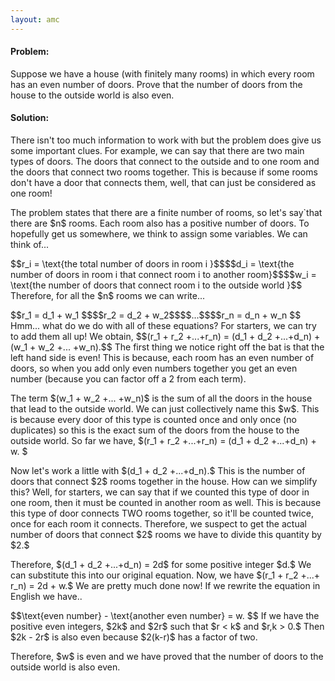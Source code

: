 ```yaml
---
layout: amc
---
```


<div class="problem">
    <h4>Problem:</h4>
    Suppose we have a house (with finitely many rooms) in which every room has an even number of doors. Prove
    that the number of doors from the house to the outside world is also even.
</div>

<div class="solution">
    <h4>Solution:</h4>
    <p>There isn't too much information to work with but the problem does give us some important clues. For
        example, we can say that there are two main types of doors. The doors that connect to the outside and to
        one
        room and the doors that connect two rooms together. This is because if some rooms don't have a door that
        connects them, well, that can just be considered as one room!</p>
    <p>The problem states that there are a finite number of rooms, so let's say`that there are $n$ rooms. Each
        room
        also has a positive number of doors. To hopefully get us somewhere, we think to assign some variables.
        We
        can think of...</p>
    <p>$$r_i = \text{the total number of doors in room i }$$$$d_i = \text{the number of doors in room i that
        connect room i to another room}$$$$w_i = \text{the number of doors that connect room i to the outside
        world
        }$$
        Therefore, for all the $n$ rooms we can write...</p>
    <p>$$r_1 = d_1 + w_1 $$$$r_2 = d_2 + w_2$$$$...$$$$r_n = d_n + w_n $$
        Hmm... what do we do with all of these equations? For starters, we can try to add them all up! We
        obtain,
        $$(r_1 + r_2 +...+r_n) = (d_1 + d_2 +...+d_n) + (w_1 + w_2 +... +w_n).$$
        The first thing we notice right
        off
        the bat is that the left hand side is even! This is because, each room has an even number of doors, so
        when
        you add only even numbers together you get an even number (because you can factor off a 2 from each
        term).
    </p>
    <p>The term $(w_1 + w_2 +... +w_n)$ is the sum of all the doors in the house that lead to the outside world.
        We
        can just collectively name this $w$. This is because every door of this type is counted once and only
        once
        (no duplicates) so this is the exact sum of the doors from the house to the outside world.
        So far we have, $(r_1 + r_2 +...+r_n) = (d_1 + d_2 +...+d_n) + w. $
    </p>
    <p>Now let's work a little with $(d_1 + d_2 +...+d_n).$ This is the number of doors that connect $2$ rooms
        together in the house. How can we simplify this? Well, for starters, we can say that if we counted this
        type
        of door in one room, then it must be counted in another room as well. This is because this type of door
        connects TWO rooms together, so it'll be counted twice, once for each room it connects. Therefore, we
        suspect to get the actual number of doors that connect $2$ rooms we have to divide this quantity by $2.$
    </p>
    <p>Therefore, $(d_1 + d_2 +...+d_n) = 2d$ for some positive integer $d.$ We can substitute this into our
        original equation. Now, we have $(r_1 + r_2 +...+ r_n) = 2d + w.$ We are pretty much done now! If we
        rewrite
        the equation in English we have..</p>
    <p>$$\text{even number} - \text{another even number} = w. $$
        If we have the positive even integers, $2k$ and $2r$ such that $r < k$ and $r,k > 0.$ Then $2k - 2r$ is also
            even because $2(k-r)$ has a factor of two.</p>
    <p>Therefore, $w$ is even and we have proved that the number of doors to the outside world is also even.
    </p>
</div>